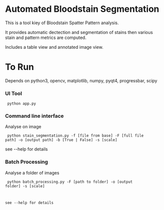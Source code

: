 # Automated Bloodstain Segmentation

This is a tool kiey of Bloodstain Spatter Pattern analysis.

It provides automatic dectection and segmentation of stains then various stain and pattern metrics are computed.

Includes a table view and annotated image view.

# To Run

Depends on python3, opencv, matplotlib, numpy, pyqt4, progressbar, scipy

### UI Tool

<code> python app.py </code>

### Command line interface
Analyse on image 

<code> python stain_segmentation.py -f [file from base] -F [full file path] -o [output path] -b [True | False] -s [scale] </code>
 
 see --help for details
  
### Batch Processing
Analyse a folder of images

<code> python batch_processing.py -F [path to folder] -o [output folder] -s [scale]

see --help for details
  
